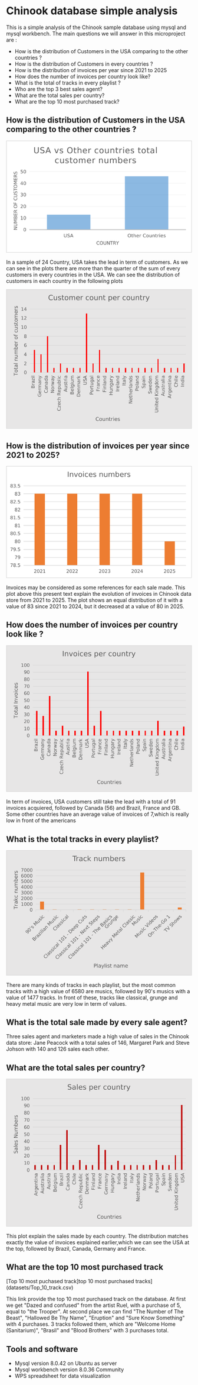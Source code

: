 <h1> Chinook database simple analysis </h1>
This is a simple analysis of the Chinook sample database using mysql and mysql workbench. The main questions we will answer in this microproject are :
<ul><li>How is the distribution of Customers in the USA comparing to the other countries ?</li>
<li>How is the distribution of Customers in every countries ?</li>
<li>How is the distribution of invoices per year since 2021 to 2025</li>
<li>How does the number of invoices per country look like?</li>
<li>What is the total of tracks in every playlist ?</li>
<li>Who are the top 3 best sales agent?</li>
<li>What are the total sales per country?</li>
<li>What are the top 10 most purchased track?</li>
</ul>
<h2>How is the distribution of Customers in the USA comparing to the other countries ?</h2>
<img src = "datasets/USA vs Other customers.png"/>
<p> In a sample of 24 Country, USA takes the lead in term of customers. As we can see in the plots there are more than the quarter  of the sum of every customers in every countries in the USA. We can see the distribution of customers in each country in the following plots</p>
<img src = "datasets/Customer per country.png"/>
<h2>How is the distribution of invoices per year since 2021 to 2025?</h2>
<img src = "datasets/Invoices per year.png"/>
<p> Invoices may be considered as some references for each sale made. This plot above this present text explain the evolution of invoices in Chinook data store
from 2021 to 2025. The plot shows an equal distribution of it with a value of 83 since 2021 to 2024, but it decreased at a value of 80 in 2025.</p>
<h2>How does the number of invoices per country look like ?</h2>
<img src = "datasets/Invoices per country.png"/>
<p> In term of invoices, USA customers still take the lead with a total of 91 invoices acquiered, followed by Canada (56) and  Brazil, France and GB. 
Some other countries have an average value of invoices of 7,which is really low in front of the americans</p>
<h2>What is the total tracks in every playlist?</h2>
<img src = "datasets/track per playlist.png"/>
<p> There are many kinds of tracks in each playlist, but the most common tracks with a high value of 6580 are musics, followed by 90's musics with a value of 1477 tracks. In front of these, tracks like classical, grunge and heavy metal music are very low in term of values.</p>
<h2>What is the total sale made by every sale agent?</h2>
<p> Three sales agent and marketers made a high value of sales in the Chinook data store: Jane Peacock with a total sales of 146, Margaret Park and Steve Johson with 140 and 126 sales each other.</p>
<h2>What are the total sales per country?</h2>
<img src = "datasets/Sales per coutry.png"/>
<p> This plot explain the sales made by each country. The distribution matches exactly the value of invoices explained earlier,which we can see the USA at the top, followed by Brazil, Canada, Germany and France.</p>
<h2>What are the top 10 most purchased track</h2>
 [Top 10 most puchased track]top 10 most purchased tracks](datasets/Top_10_track.csv)
<p>This link provide the top 10 most purchased track on the database. At first we get "Dazed and confused" from the artist Ruel, with a purchase of 5, equal to "the Trooper". At second place we can find "The Number of The Beast", "Hallowed Be Thy Name", "Eruption" and "Sure Know Something" with 4 purchases. 3 tracks followed them, which are "Welcome Home (Sanitarium)", "Brasil" and "Blood Brothers" with 3 purchases total.</p>
<h2> Tools and software</h2>
<ul><li>Mysql version 8.0.42 on Ubuntu as server</li>
<li>Mysql workbench version 8.0.36 Community </li>
<li>WPS spreadsheet for data visualization</li>
</ul>
